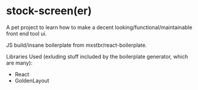 # stock-screen(er)

A pet project to learn how to make a decent looking/functional/maintainable front end tool ui. 

JS build/insane boilerplate from mxstbr/react-boilerplate.

Libraries Used (exluding stuff included by the boilerplate generator, which are many):
  - React
  - GoldenLayout